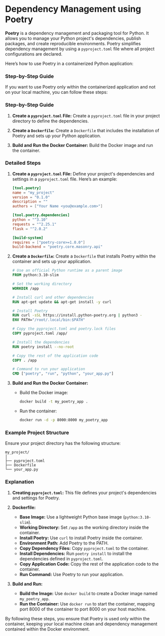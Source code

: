 # Dependency Management using Poetry

**Poetry** is a dependency management and packaging tool for Python. It allows you to manage your Python project's dependencies, publish packages, and create reproducible environments. Poetry simplifies dependency management by using a `pyproject.toml` file where all project configurations are declared. 

Here’s how to use Poetry in a containerized Python application:

### Step-by-Step Guide

If you want to use Poetry only within the containerized application and not on your local machine, you can follow these steps:

### Step-by-Step Guide

1. **Create a `pyproject.toml` File:**
   Create a `pyproject.toml` file in your project directory to define the dependencies.

2. **Create a `Dockerfile`:**
   Create a `Dockerfile` that includes the installation of Poetry and sets up your Python application.

3. **Build and Run the Docker Container:**
   Build the Docker image and run the container.

### Detailed Steps

1. **Create a `pyproject.toml` File:**
   Define your project's dependencies and settings in a `pyproject.toml` file. Here’s an example:
   ```toml
   [tool.poetry]
   name = "my_project"
   version = "0.1.0"
   description = ""
   authors = ["Your Name <you@example.com>"]

   [tool.poetry.dependencies]
   python = "^3.10"
   requests = "^2.25.1"
   flask = "^2.0.2"

   [build-system]
   requires = ["poetry-core>=1.0.0"]
   build-backend = "poetry.core.masonry.api"
   ```

2. **Create a `Dockerfile`:**
   Create a `Dockerfile` that installs Poetry within the container and sets up your application.
   ```Dockerfile
   # Use an official Python runtime as a parent image
   FROM python:3.10-slim

   # Set the working directory
   WORKDIR /app

   # Install curl and other dependencies
   RUN apt-get update && apt-get install -y curl

   # Install Poetry
   RUN curl -sSL https://install.python-poetry.org | python3 -
   ENV PATH="/root/.local/bin:$PATH"

   # Copy the pyproject.toml and poetry.lock files
   COPY pyproject.toml /app/

   # Install the dependencies
   RUN poetry install --no-root

   # Copy the rest of the application code
   COPY . /app

   # Command to run your application
   CMD ["poetry", "run", "python", "your_app.py"]
   ```

3. **Build and Run the Docker Container:**
   - Build the Docker image:
     ```bash
     docker build -t my_poetry_app .
     ```
   - Run the container:
     ```bash
     docker run -d -p 8000:8000 my_poetry_app
     ```

### Example Project Structure

Ensure your project directory has the following structure:

```
my_project/
│
├── pyproject.toml
├── Dockerfile
└── your_app.py
```

### Explanation

1. **Creating `pyproject.toml`:**
   This file defines your project's dependencies and settings for Poetry.

2. **Dockerfile:**
   - **Base Image:** Use a lightweight Python base image (`python:3.10-slim`).
   - **Working Directory:** Set `/app` as the working directory inside the container.
   - **Install Poetry:** Use `curl` to install Poetry inside the container.
   - **Environment Path:** Add Poetry to the PATH.
   - **Copy Dependency Files:** Copy `pyproject.toml` to the container.
   - **Install Dependencies:** Run `poetry install` to install the dependencies defined in `pyproject.toml`.
   - **Copy Application Code:** Copy the rest of the application code to the container.
   - **Run Command:** Use Poetry to run your application.

3. **Build and Run:**
   - **Build the Image:** Use `docker build` to create a Docker image named `my_poetry_app`.
   - **Run the Container:** Use `docker run` to start the container, mapping port 8000 of the container to port 8000 on your host machine.

By following these steps, you ensure that Poetry is used only within the container, keeping your local machine clean and dependency management contained within the Docker environment.